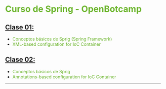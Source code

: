 # <sg>Curso de Spring - OpenBotcamp</sg>

## [Clase 01:](./Clase01)

* <sg>Conceptos básicos de Sprig (Spring Framework)</sg>
* <sg>XML-based configuration for IoC Container</sg>

## [Clase 02:](./Clase02)

* <sg>Conceptos básicos de Sprig</sg>
* <sg>Annotations-based configuration for IoC Container</sg>

---

<style>
    sg {color: #6CB52D} /* Spring Green */
</style>